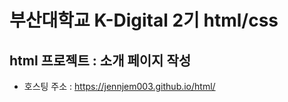 # 부산대학교 K-Digital 2기 html/css
## html 프로젝트 : 소개 페이지 작성
+ 호스팅 주소 : https://jennjem003.github.io/html/
